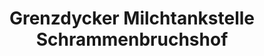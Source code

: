 ---
title: "Grenzdycker Milchtankstelle Schrammenbruchshof"
url: /xanten/grenzdycker-milchtankstelle-schrammenbruchshof/
shop: Hofladen
---